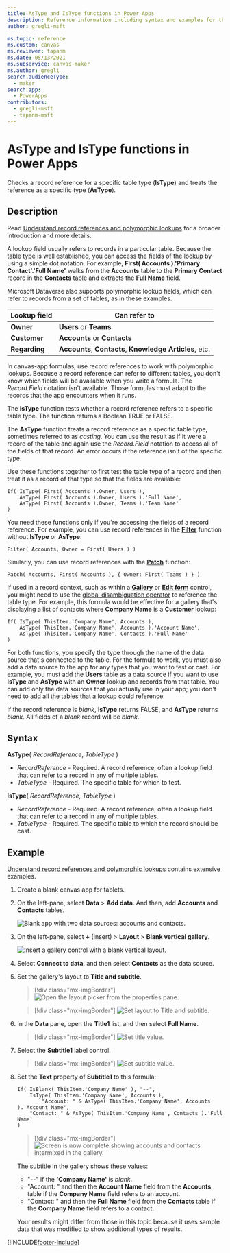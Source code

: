 ```yaml
---
title: AsType and IsType functions in Power Apps
description: Reference information including syntax and examples for the AsType and IsType functions in Power Apps.
author: gregli-msft

ms.topic: reference
ms.custom: canvas
ms.reviewer: tapanm
ms.date: 05/13/2021
ms.subservice: canvas-maker
ms.author: gregli
search.audienceType: 
  - maker
search.app: 
  - PowerApps
contributors:
  - gregli-msft
  - tapanm-msft
---
```


# AsType and IsType functions in Power Apps

Checks a record reference for a specific table type (**IsType**) and treats the reference as a specific type (**AsType**).

## Description

Read [Understand record references and polymorphic lookups](../working-with-references.md) for a broader introduction and more details.

A lookup field usually refers to records in a particular table. Because the table type is well established, you can access the fields of the lookup by using a simple dot notation. For example, **First( Accounts ).'Primary Contact'.'Full Name'** walks from the **Accounts** table to the **Primary Contact** record in the **Contacts** table and extracts the **Full Name** field.

Microsoft Dataverse also supports polymorphic lookup fields, which can refer to records from a set of tables, as in these examples.

| Lookup field | Can refer to |
|--------------|--------------|
| **Owner** | **Users** or **Teams** |
| **Customer** | **Accounts** or **Contacts** |
| **Regarding** | **Accounts**, **Contacts**, **Knowledge Articles**, etc. |

In canvas-app formulas, use record references to work with polymorphic lookups. Because a record reference can refer to different tables, you don't know which fields will be available when you write a formula. The *Record.Field* notation isn't available. Those formulas must adapt to the records that the app encounters when it runs.

The **IsType** function tests whether a record reference refers to a specific table type. The function returns a Boolean TRUE or FALSE.

The **AsType** function treats a record reference as a specific table type, sometimes referred to as *casting*. You can use the result as if it were a record of the table and again use the *Record.Field* notation to access all of the fields of that record. An error occurs if the reference isn't of the specific type.

Use these functions together to first test the table type of a record and then treat it as a record of that type so that the fields are available:

```powerapps-dot
If( IsType( First( Accounts ).Owner, Users ),
    AsType( First( Accounts ).Owner, Users ).'Full Name',
    AsType( First( Accounts ).Owner, Teams ).'Team Name'
)
```

You need these functions only if you're accessing the fields of a record reference. For example, you can use record references in the [**Filter**](function-filter-lookup.md) function without **IsType** or **AsType**:

```powerapps-dot
Filter( Accounts, Owner = First( Users ) )
```

Similarly, you can use record references with the [**Patch**](function-patch.md) function:

```powerapps-dot
Patch( Accounts, First( Accounts ), { Owner: First( Teams ) } )
```  

If used in a record context, such as within a [**Gallery**](../controls/control-gallery.md) or [**Edit form**](../controls/control-form-detail.md) control, you might need to use the [global disambiguation operator](operators.md#disambiguation-operator) to reference the table type. For example, this formula would be effective for a gallery that's displaying a list of contacts where **Company Name** is a **Customer** lookup:

```powerapps-dot
If( IsType( ThisItem.'Company Name', Accounts ),
    AsType( ThisItem.'Company Name', Accounts ).'Account Name',
    AsType( ThisItem.'Company Name', Contacts ).'Full Name'
)
```

For both functions, you specify the type through the name of the data source that's connected to the table. For the formula to work, you must also add a data source to the app for any types that you want to test or cast. For example, you must add the **Users** table as a data source if you want to use **IsType** and **AsType** with an **Owner** lookup and records from that table. You can add only the data sources that you actually use in your app; you don't need to add all the tables that a lookup could reference.

If the record reference is *blank*, **IsType** returns FALSE, and **AsType** returns *blank*. All fields of a *blank* record will be *blank*.

## Syntax

**AsType**( *RecordReference*, *TableType* )

- *RecordReference* - Required. A record reference, often a lookup field that can refer to a record in any of multiple tables.
- *TableType* - Required. The specific table for which to test.

**IsType**( *RecordReference*, *TableType* )

- *RecordReference* - Required. A record reference, often a lookup field that can refer to a record in any of multiple tables.
- *TableType* - Required. The specific table to which the record should be cast.

## Example

[Understand record references and polymorphic lookups](../working-with-references.md) contains extensive examples.

1. Create a blank canvas app for tablets.

1. On the left-pane, select **Data** > **Add data**. And then, add **Accounts** and **Contacts** tables.

    ![Blank app with two data sources: accounts and contacts.](media/function-astype-istype/contacts-add-datasources.png)

1. On the left-pane, select **+** (Insert) > **Layout** > **Blank vertical gallery**.

    ![Insert a gallery control with a blank vertical layout.](media/function-astype-istype/contacts-customer-gallery.png)

1. Select **Connect to data**, and then select **Contacts** as the data source.

1. Set the gallery's layout to **Title and subtitle**.

    > [!div class="mx-imgBorder"]
    > ![Open the layout picker from the properties pane.](media/function-astype-istype/contacts-customer-layout.png)

    > [!div class="mx-imgBorder"]
    > ![Set layout to Title and subtitle.](media/function-astype-istype/contacts-customer-flyout.png)

1. In the **Data** pane, open the **Title1** list, and then select **Full Name**.

    > [!div class="mx-imgBorder"]
    > ![Set title value.](media/function-astype-istype/contacts-customer-title.png)

1. Select the **Subtitle1** label control.

    > [!div class="mx-imgBorder"]
    > ![Set subtitle value.](media/function-astype-istype/contacts-customer-subtitle.png)

1. Set the **Text** property of **Subtitle1** to this formula:

    ```powerapps-dot
    If( IsBlank( ThisItem.'Company Name' ), "--",
        IsType( ThisItem.'Company Name', Accounts ),
            "Account: " & AsType( ThisItem.'Company Name', Accounts ).'Account Name',
        "Contact: " & AsType( ThisItem.'Company Name', Contacts ).'Full Name'
    )
    ```

    > [!div class="mx-imgBorder"]
    > ![Screen is now complete showing accounts and contacts intermixed in the gallery.](media/function-astype-istype/contacts-customer-complete.png)

    The subtitle in the gallery shows these values:
    - "--" if the **'Company Name'** is *blank*.
    - "Account: " and then the **Account Name** field from the **Accounts** table if the **Company Name** field refers to an account.
    - "Contact: " and then the **Full Name** field from the **Contacts** table if the **Company Name** field refers to a contact.

    Your results might differ from those in this topic because it uses sample data that was modified to show additional types of results.


[!INCLUDE[footer-include](../../../includes/footer-banner.md)]